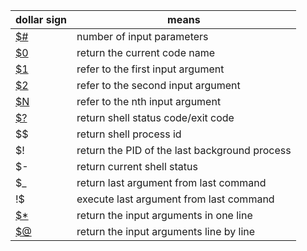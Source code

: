| dollar sign                         | means                                         |
| ----------------------------------- | --------------------------------------------- |
| [$#](../code/dollars.sh)            | number of input parameters                    |
| [$0](../code/dollars.sh)            | return the current code name                  |
| [$1](../code/dollars.sh)            | refer to the first input argument             |
| [$2](../code/dollars.sh)            | refer to the second input argument            |
| [$N](../code/dollars.sh)            | refer to the nth input argument               |
| [$?](../code/dollars.sh)            | return shell status code/exit code            |
| $$                                  | return shell process id                       |
| $!                                  | return the PID of the last background process |
| $-                                  | return current shell status                   |
| $\_                                 | return last argument from last command        |
| !$                                  | execute last argument from last command       |
| [$\*](../code/dollar-at-astrisk.sh) | return the input arguments in one line        |
| [$@](../code/dollar-at-astrisk.sh)  | return the input arguments line by line       |
